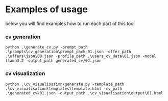 # Examples of usage

below you will find examples how to run each part of this tool

### cv generation

```
python .\generate_cv.py -prompt_path .\prompts\cv_generation\prompt_pack_01.json -offer_path .\offers\json\00.json -profile_path .\users_cv_data\01.json -model llama3.2 -output_path generated_cv/02.json
```

### cv visualization

```
python .\cv_visualisation\generate.py -template_path .\cv_visualisation\templates\template.html -cv_path .\generated_cv\01.json -output_path .\cv_visualisation\output\01.html
```
